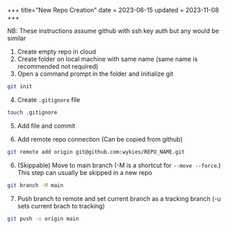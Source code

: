+++
title="New Repo Creation"
date = 2023-06-15
updated = 2023-11-08
+++

NB: These instructions assume github with ssh key auth but any would be similar

1. Create empty repo in cloud
2. Create folder on local machine with same name (same name is recommended not required)
3. Open a command prompt in the folder and initialize git

```sh
git init
```

4. Create `.gitignore` file

```sh
touch .gitignore
```

5. Add file and commit

5. Add remote repo connection (Can be copied from github)

```sh
git remote add origin git@github.com:wykies/REPO_NAME.git
```

6. (Skippable) Move to main branch (-M is a shortcut for `--move --force`.) This step can usually be skipped in a new repo

```sh
git branch -M main
```

7. Push branch to remote and set current branch as a tracking branch (-u sets current brach to tracking)

```sh
git push -u origin main
```